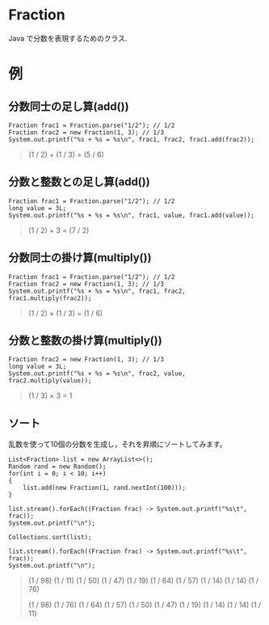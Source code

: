 # Fraction
Java で分数を表現するためのクラス.

# 例
## 分数同士の足し算(add())
```
Fraction frac1 = Fraction.parse("1/2"); // 1/2
Fraction frac2 = new Fraction(1, 3); // 1/3
System.out.printf("%s + %s = %s\n", frac1, frac2, frac1.add(frac2));
```

>  (1 / 2) + (1 / 3) = (5 / 6)

## 分数と整数との足し算(add())

```
Fraction frac1 = Fraction.parse("1/2"); // 1/2
long value = 3L;
System.out.printf("%s + %s = %s\n", frac1, value, frac1.add(value));
```

> (1 / 2) + 3 = (7 / 2)

## 分数同士の掛け算(multiply())

```
Fraction frac1 = Fraction.parse("1/2"); // 1/2
Fraction frac2 = new Fraction(1, 3); // 1/3
System.out.printf("%s × %s = %s\n", frac1, frac2, frac1.multiply(frac2));
```

> (1 / 2) × (1 / 3) = (1 / 6)

## 分数と整数の掛け算(multiply())

```
Fraction frac2 = new Fraction(1, 3); // 1/3
long value = 3L;
System.out.printf("%s × %s = %s\n", frac2, value, frac2.multiply(value));
```

>  (1 / 3) × 3 = 1


## ソート
乱数を使って10個の分数を生成し，それを昇順にソートしてみます。

```
List<Fraction> list = new ArrayList<>();
Random rand = new Random();
for(int i = 0; i < 10; i++)
{
    list.add(new Fraction(1, rand.nextInt(100)));
}

list.stream().forEach((Fraction frac) -> System.out.printf("%s\t", frac));
System.out.printf("\n");

Collections.sort(list);

list.stream().forEach((Fraction frac) -> System.out.printf("%s\t", frac));
System.out.printf("\n");
```

> (1 / 98)  (1 / 11)  (1 / 50)  (1 / 47)  (1 / 19)  (1 / 64)  (1 / 57)  (1 / 14)  (1 / 14)  (1 / 76)
> 
> (1 / 98)  (1 / 76)  (1 / 64)  (1 / 57)  (1 / 50)  (1 / 47)  (1 / 19)  (1 / 14)  (1 / 14)  (1 / 11) 


